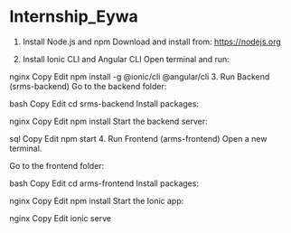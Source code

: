 # Internship_Eywa
1. Install Node.js and npm
Download and install from: https://nodejs.org

2. Install Ionic CLI and Angular CLI
Open terminal and run:

nginx
Copy
Edit
npm install -g @ionic/cli @angular/cli
3. Run Backend (srms-backend)
Go to the backend folder:

bash
Copy
Edit
cd srms-backend
Install packages:

nginx
Copy
Edit
npm install
Start the backend server:

sql
Copy
Edit
npm start
4. Run Frontend (arms-frontend)
Open a new terminal.

Go to the frontend folder:

bash
Copy
Edit
cd arms-frontend
Install packages:

nginx
Copy
Edit
npm install
Start the Ionic app:

nginx
Copy
Edit
ionic serve

